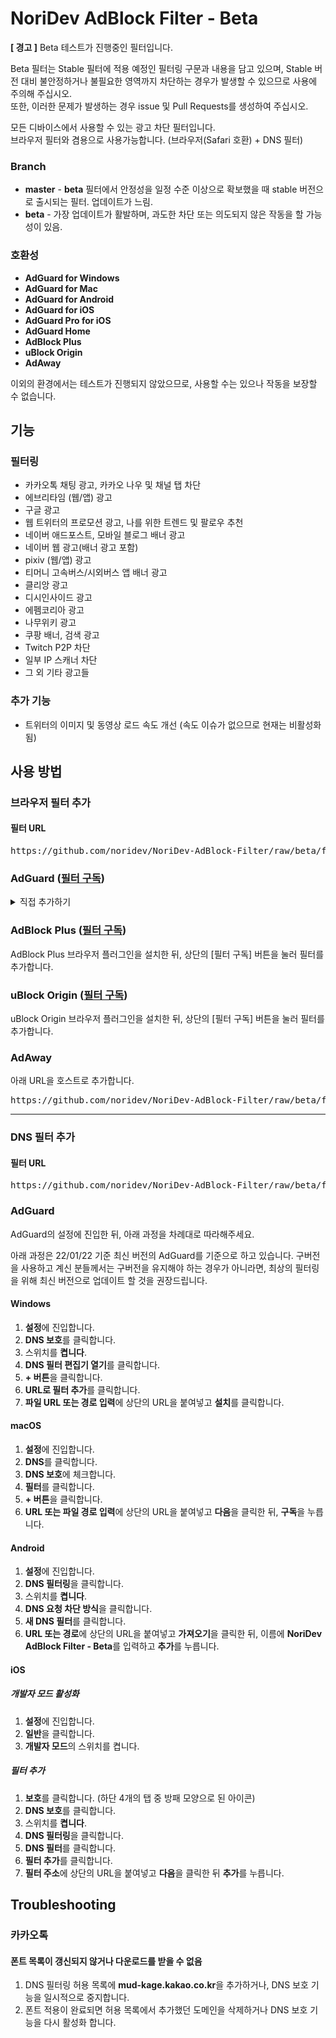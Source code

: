 # NoriDev AdBlock Filter - Beta
**[ 경고 ]** Beta 테스트가 진행중인 필터입니다.

Beta 필터는 Stable 필터에 적용 예정인 필터링 구문과 내용을 담고 있으며, Stable 버전 대비 불안정하거나 불필요한 영역까지 차단하는 경우가 발생할 수 있으므로 사용에 주의해 주십시오.  
또한, 이러한 문제가 발생하는 경우 issue 및 Pull Requests를 생성하여 주십시오.

모든 디바이스에서 사용할 수 있는 광고 차단 필터입니다.  
브라우저 필터와 겸용으로 사용가능합니다. (브라우저(Safari 호환) + DNS 필터)

### Branch
- **master** - **beta** 필터에서 안정성을 일정 수준 이상으로 확보했을 때 stable 버전으로 출시되는 필터. 업데이트가 느림.
- **beta** - 가장 업데이트가 활발하며, 과도한 차단 또는 의도되지 않은 작동을 할 가능성이 있음.

### 호환성
- **AdGuard for Windows**
- **AdGuard for Mac**
- **AdGuard for Android**
- **AdGuard for iOS**
- **AdGuard Pro for iOS**
- **AdGuard Home**
- **AdBlock Plus**
- **uBlock Origin**
- **AdAway**

이외의 환경에서는 테스트가 진행되지 않았으므로, 사용할 수는 있으나 작동을 보장할 수 없습니다.

## 기능
### 필터링
- 카카오톡 채팅 광고, 카카오 나우 및 채널 탭 차단
- 에브리타임 (웹/앱) 광고
- 구글 광고
- 웹 트위터의 프로모션 광고, 나를 위한 트렌드 및 팔로우 추천
- 네이버 애드포스트, 모바일 블로그 배너 광고
- 네이버 웹 광고(배너 광고 포함)
- pixiv (웹/앱) 광고
- 티머니 고속버스/시외버스 앱 배너 광고
- 클리앙 광고
- 디시인사이드 광고
- 에펨코리아 광고
- 나무위키 광고
- 쿠팡 배너, 검색 광고
- Twitch P2P 차단
- 일부 IP 스캐너 차단
- 그 외 기타 광고들

### 추가 기능
- 트위터의 이미지 및 동영상 로드 속도 개선 (속도 이슈가 없으므로 현재는 비활성화됨)

## 사용 방법
### 브라우저 필터 추가
#### 필터 URL
<pre>https://github.com/noridev/NoriDev-AdBlock-Filter/raw/beta/filter/filter.txt</pre>

### AdGuard ([필터 구독](adguard:subscribe?location=https://github.com/noridev/NoriDev-AdBlock-Filter/raw/beta/filter/filter.txt&title=NoriDev%20AdBlock%20Filter%20-%20Beta))
<details markdown="1">
<summary>직접 추가하기</summary>

#### Windows
1. **설정**에 진입합니다.
2. **광고 차단**을 클릭합니다.
3. **필터 추가**를 클릭합니다.
4. **URL로 필터 추가**를 클릭합니다.
5. **파일 URL 또는 경로 입력**에 상단의 URL을 붙여넣고 **설치**를 클릭한 뒤 **신뢰할 수 있는 필터임**에 체크하고 **설치**를 누릅니다.

#### macOS
1. **설정**에 진입합니다.
2. **필터 구독**을 클릭합니다.
3. **+ 버튼**을 클릭합니다.
4. **사용자 필터 추가**를 클릭합니다.
5. **URL 또는 파일 경로 입력**에 상단의 URL을 붙여넣고 **다음**을 클릭한 뒤 **신뢰할 수 있는 필터**에 체크하고 **구독**을 누릅니다.

#### Android
1. **설정**에 진입합니다.
2. **콘텐츠 차단**을 클릭합니다.
3. **필터**를 클릭합니다.
4. **사용자 지정 필터**를 클릭합니다.
5. 스위치를 **켭니다**.
6. **사용자 정의 필터 추가**를 클릭합니다.
7. **URL 또는 경로**에 상단의 URL을 붙여넣고 **다음**을 클릭한 뒤 **신뢰할 수 있는 필터**에 체크하고 **추가**를 누릅니다.

#### iOS
1. **보호**를 클릭합니다. (하단 4개의 탭 중 방패 모양으로 된 아이콘)
2. **Safari 보호**를 클릭합니다.
3. 스위치를 **켭니다**.
4. **필터**를 클릭합니다.
5. **사용자 정의**를 클릭합니다.
6. **필터 추가**를 클릭합니다.
7. **필터 주소**에 상단의 URL을 붙여넣고 **다음**을 클릭한 뒤 **추가**를 누릅니다.

</details>

### AdBlock Plus ([필터 구독](abp:subscribe?location=https://github.com/noridev/NoriDev-AdBlock-Filter/raw/beta/filter/filter.txt&title=NoriDev%20AdBlock%20Filter%20-%20Beta))
AdBlock Plus 브라우저 플러그인을 설치한 뒤, 상단의 [필터 구독] 버튼을 눌러 필터를 추가합니다.

### uBlock Origin ([필터 구독](extension://odfafepnkmbhccpbejgmiehpchacaeak/asset-viewer.html?url=https://github.com/noridev/NoriDev-AdBlock-Filter/raw/beta/filter/filter.txt&title=NoriDev%20AdBlock%20Filter%20-%20Beta&subscribe=1))
uBlock Origin 브라우저 플러그인을 설치한 뒤, 상단의 [필터 구독] 버튼을 눌러 필터를 추가합니다.

### AdAway
아래 URL을 호스트로 추가합니다.
<pre>https://github.com/noridev/NoriDev-AdBlock-Filter/raw/beta/filter/filter.txt</pre>
<hr>

### DNS 필터 추가
#### 필터 URL
<pre>https://github.com/noridev/NoriDev-AdBlock-Filter/raw/beta/filter/filter.txt</pre>

### AdGuard
AdGuard의 설정에 진입한 뒤, 아래 과정을 차례대로 따라해주세요.

아래 과정은 22/01/22 기준 최신 버전의 AdGuard를 기준으로 하고 있습니다.
구버전을 사용하고 계신 분들께서는 구버전을 유지해야 하는 경우가 아니라면, 최상의 필터링을 위해 최신 버전으로 업데이트 할 것을 권장드립니다.
#### Windows
1. **설정**에 진입합니다.
2. **DNS 보호**를 클릭합니다.
3. 스위치를 **켭니다**.
4. **DNS 필터 편집기 열기**를 클릭합니다.
5. **+ 버튼**을 클릭합니다.
6. **URL로 필터 추가**를 클릭합니다.
7. **파일 URL 또는 경로 입력**에 상단의 URL을 붙여넣고 **설치**를 클릭합니다.

#### macOS
1. **설정**에 진입합니다.
2. **DNS**를 클릭합니다.
3. **DNS 보호**에 체크합니다.
4. **필터**를 클릭합니다.
5. **+ 버튼**을 클릭합니다.
6. **URL 또는 파일 경로 입력**에 상단의 URL을 붙여넣고 **다음**을 클릭한 뒤, **구독**을 누릅니다.

#### Android
1. **설정**에 진입합니다.
2. **DNS 필터링**을 클릭합니다.
3. 스위치를 **켭니다**.
4. **DNS 요청 차단 방식**을 클릭합니다.
5. **새 DNS 필터**를 클릭합니다.
6. **URL 또는 경로**에 상단의 URL을 붙여넣고 **가져오기**을 클릭한 뒤, 이름에 **NoriDev AdBlock Filter - Beta**를 입력하고 **추가**를 누릅니다.

#### iOS
##### 개발자 모드 활성화
1. **설정**에 진입합니다.
2. **일반**을 클릭합니다.
3. **개발자 모드**의 스위치를 켭니다.

##### 필터 추가
1. **보호**를 클릭합니다. (하단 4개의 탭 중 방패 모양으로 된 아이콘)
2. **DNS 보호**를 클릭합니다.
3. 스위치를 **켭니다**.
4. **DNS 필터링**을 클릭합니다.
5. **DNS 필터**를 클릭합니다.
6. **필터 추가**를 클릭합니다.
7. **필터 주소**에 상단의 URL을 붙여넣고 **다음**을 클릭한 뒤 **추가**를 누릅니다.

## Troubleshooting
### 카카오톡
#### 폰트 목록이 갱신되지 않거나 다운로드를 받을 수 없음
1. DNS 필터링 허용 목록에 **mud-kage.kakao.co.kr**을 추가하거나, DNS 보호 기능을 일시적으로 중지합니다.
2. 폰트 적용이 완료되면 허용 목록에서 추가했던 도메인을 삭제하거나 DNS 보호 기능을 다시 활성화 합니다.

